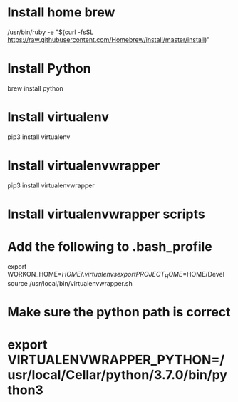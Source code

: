 # Install home brew

/usr/bin/ruby -e "$(curl -fsSL https://raw.githubusercontent.com/Homebrew/install/master/install)"

# Install Python
brew install python

# Install virtualenv
pip3 install virtualenv

# Install virtualenvwrapper
pip3 install virtualenvwrapper

# Install virtualenvwrapper scripts
# Add the following to .bash_profile
export WORKON_HOME=$HOME/.virtualenvs
export PROJECT_HOME=$HOME/Devel
source /usr/local/bin/virtualenvwrapper.sh

# Make sure the python path is correct
# export VIRTUALENVWRAPPER_PYTHON=/usr/local/Cellar/python/3.7.0/bin/python3